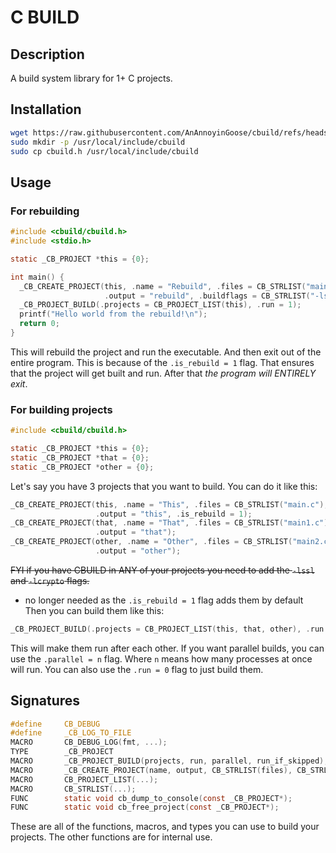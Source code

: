 # C BUILD
## Description
A build system library for 1+ C projects.

## Installation
```bash
wget https://raw.githubusercontent.com/AnAnnoyinGoose/cbuild/refs/heads/main/src/lib/stb_cbuild.h -O cbuild.h
sudo mkdir -p /usr/local/include/cbuild
sudo cp cbuild.h /usr/local/include/cbuild
```

## Usage
### For rebuilding
```c
#include <cbuild/cbuild.h>
#include <stdio.h>

static _CB_PROJECT *this = {0};

int main() {
  _CB_CREATE_PROJECT(this, .name = "Rebuild", .files = CB_STRLIST("main.c"),
                     .output = "rebuild", .buildflags = CB_STRLIST("-lssl -lcrypto"), .is_rebuild = 1);
  _CB_PROJECT_BUILD(.projects = CB_PROJECT_LIST(this), .run = 1);
  printf("Hello world from the rebuild!\n");
  return 0;
}
```
This will rebuild the project and run the executable. And then exit out of the entire program.
This is because of the `.is_rebuild = 1` flag. That ensures that the project will get built and run.
After that *the program will ENTIRELY exit*.

### For building projects
```c
#include <cbuild/cbuild.h>

static _CB_PROJECT *this = {0};
static _CB_PROJECT *that = {0};
static _CB_PROJECT *other = {0};
```
Let's say you have 3 projects that you want to build. You can do it like this:
```c
_CB_CREATE_PROJECT(this, .name = "This", .files = CB_STRLIST("main.c"),
                   .output = "this", .is_rebuild = 1);
_CB_CREATE_PROJECT(that, .name = "That", .files = CB_STRLIST("main1.c"),
                   .output = "that");
_CB_CREATE_PROJECT(other, .name = "Other", .files = CB_STRLIST("main2.c"),
                   .output = "other");
```
~~FYI if you have CBUILD in ANY of your projects you need to add the `-lssl` and `-lcrypto` flags.~~
- no longer needed as the `.is_rebuild = 1` flag adds them by default
Then you can build them like this:
```c
_CB_PROJECT_BUILD(.projects = CB_PROJECT_LIST(this, that, other), .run = 1);
```
This will make them run after each other.
If you want parallel builds, you can use the `.parallel = n` flag.
Where `n` means how many processes at once will run.
You can also use the `.run = 0` flag to just build them.


## Signatures
```c
#define     CB_DEBUG
#define     _CB_LOG_TO_FILE
MACRO       CB_DEBUG_LOG(fmt, ...); 
TYPE        _CB_PROJECT
MACRO       _CB_PROJECT_BUILD(projects, run, parallel, run_if_skipped);
MACRO       _CB_CREATE_PROJECT(name, output, CB_STRLIST(files), CB_STRLIST(buildflags), CB_STRLIST(flags), is_rebuild); 
MACRO       CB_PROJECT_LIST(...);
MACRO       CB_STRLIST(...);
FUNC        static void cb_dump_to_console(const _CB_PROJECT*);
FUNC        static void cb_free_project(const _CB_PROJECT*);
```
These are all of the functions, macros, and types you can use to build your projects.
The other functions are for internal use.

